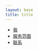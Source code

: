 ```yaml
---
layout: base
title: title
---
```


<div class="about-us-menu">
    <ul class="about-us-menu-list">
        <li class="about">
            <a href="/about" id="about" class="about">我</a>
        </li>
        <li class="service">
            <a href="/about/service" id="service">服务范围</a>
        </li>
        <li class="contact">
            <a href="/about/contact" id="contact">联系</a>
        </li>
    </ul>
</div>
<div class="about_content">

</div>
